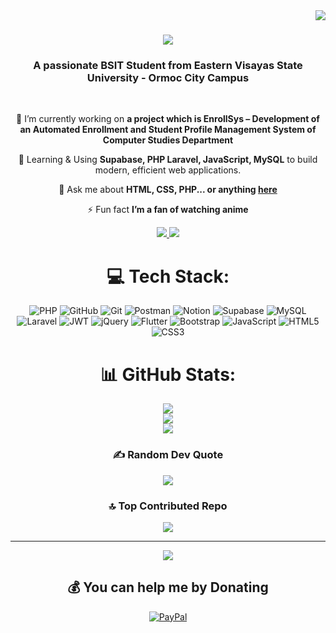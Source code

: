 <img align="right" src="https://visitor-badge.laobi.icu/badge?page_id=Laxus-Dreyarr.Laxus-Dreyarr" />

<h1 align="center">
    <img src="https://readme-typing-svg.herokuapp.com/?font=Righteous&size=35&center=true&vCenter=true&width=500&height=70&duration=4000&lines=Hi+There!+👋;+I'm+Carl+James+Duallo!;" />
</h1>

<h3 align="center">A passionate BSIT Student from Eastern Visayas State University - Ormoc City Campus</h3>

<br/>

<div align="center">
 
 🔭 I’m currently working on **a project which is EnrollSys – Development of an Automated Enrollment and Student Profile Management System of Computer Studies Department**
 
 🌱 Learning & Using **Supabase, PHP Laravel, JavaScript, MySQL** to build modern, efficient web applications.

💬 Ask me about **HTML, CSS, PHP... or anything [here](https://github.com/Laxus-Dreyarr/Laxus-Dreyarr/issues)**

⚡ Fun fact **I’m a fan of watching anime**

 <div align="center"> 
  <a href="mailto:carljamesduallo661@gmail.com">
    <img src="https://img.shields.io/badge/Gmail-333333?style=for-the-badge&logo=gmail&logoColor=red" />
  </a>
  <a href="https://www.linkedin.com/in/carl-james-duallo-006ab12b9" target="_blank">
    <img src="https://img.shields.io/badge/LinkedIn-0077B5?style=for-the-badge&logo=linkedin&logoColor=white" target="_blank" />
  </a>
</div>

# 💻 Tech Stack:
![PHP](https://img.shields.io/badge/php-%23777BB4.svg?style=for-the-badge&logo=php&logoColor=white) ![GitHub](https://img.shields.io/badge/github-%23121011.svg?style=for-the-badge&logo=github&logoColor=white) ![Git](https://img.shields.io/badge/git-%23F05033.svg?style=for-the-badge&logo=git&logoColor=white) ![Postman](https://img.shields.io/badge/Postman-FF6C37?style=for-the-badge&logo=postman&logoColor=white) ![Notion](https://img.shields.io/badge/Notion-%23000000.svg?style=for-the-badge&logo=notion&logoColor=white) ![Supabase](https://img.shields.io/badge/Supabase-3ECF8E?style=for-the-badge&logo=supabase&logoColor=white) ![MySQL](https://img.shields.io/badge/mysql-4479A1.svg?style=for-the-badge&logo=mysql&logoColor=white) ![Laravel](https://img.shields.io/badge/laravel-%23FF2D20.svg?style=for-the-badge&logo=laravel&logoColor=white) ![JWT](https://img.shields.io/badge/JWT-black?style=for-the-badge&logo=JSON%20web%20tokens) ![jQuery](https://img.shields.io/badge/jquery-%230769AD.svg?style=for-the-badge&logo=jquery&logoColor=white) ![Flutter](https://img.shields.io/badge/Flutter-%2302569B.svg?style=for-the-badge&logo=Flutter&logoColor=white) ![Bootstrap](https://img.shields.io/badge/bootstrap-%238511FA.svg?style=for-the-badge&logo=bootstrap&logoColor=white) ![JavaScript](https://img.shields.io/badge/javascript-%23323330.svg?style=for-the-badge&logo=javascript&logoColor=%23F7DF1E) ![HTML5](https://img.shields.io/badge/html5-%23E34F26.svg?style=for-the-badge&logo=html5&logoColor=white) ![CSS3](https://img.shields.io/badge/css3-%231572B6.svg?style=for-the-badge&logo=css3&logoColor=white)
# 📊 GitHub Stats:
![](https://github-readme-stats.vercel.app/api?username=Laxus-Dreyarr&theme=dark&hide_border=false&include_all_commits=true&count_private=true)<br/>
![](https://nirzak-streak-stats.vercel.app/?user=Laxus-Dreyarr&theme=dark&hide_border=false)<br/>
![](https://github-readme-stats.vercel.app/api/top-langs/?username=Laxus-Dreyarr&theme=dark&hide_border=false&include_all_commits=true&count_private=true&layout=compact)

### ✍️ Random Dev Quote
![](https://quotes-github-readme.vercel.app/api?type=horizontal&theme=dark)

### 🔝 Top Contributed Repo
![](https://github-contributor-stats.vercel.app/api?username=Laxus-Dreyarr&limit=5&theme=dark&combine_all_yearly_contributions=true)

---
[![](https://visitcount.itsvg.in/api?id=Laxus-Dreyarr&icon=0&color=0)](https://visitcount.itsvg.in)

  ## 💰 You can help me by Donating
  [![PayPal](https://img.shields.io/badge/PayPal-00457C?style=for-the-badge&logo=paypal&logoColor=white)](https://paypal.me/carljamesduallo661@gmail.com) 

  
<!-- Proudly created with GPRM ( https://gprm.itsvg.in ) -->
